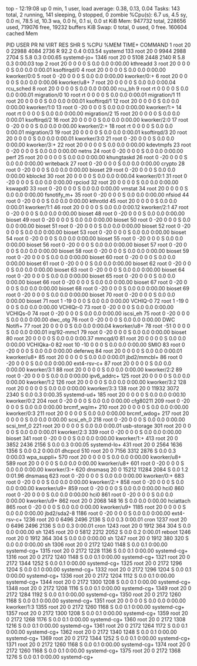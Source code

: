 top - 12:19:08 up 0 min,  1 user,  load average: 0.38, 0.13, 0.04
Tasks: 143 total,   2 running, 141 sleeping,   0 stopped,   0 zombie
%Cpu(s):  6.7 us,  4.5 sy,  0.0 ni, 78.5 id, 10.3 wa,  0.0 hi,  0.1 si,  0.0 st
KiB Mem:    947732 total,   228656 used,   719076 free,    19232 buffers
KiB Swap:        0 total,        0 used,        0 free.   160604 cached Mem

  PID USER      PR  NI    VIRT    RES    SHR S  %CPU %MEM     TIME+ COMMAND
    1 root      20   0   22988   4084   2736 R  92.2  0.4   0:03.54 systemd
  133 root      20   0    9944   2988   2704 S   5.8  0.3   0:00.65 systemd-jo+
 1346 root      20   0    5108   2448   2140 R   5.8  0.3   0:00.03 top
    2 root      20   0       0      0      0 S   0.0  0.0   0:00.00 kthreadd
    3 root      20   0       0      0      0 S   0.0  0.0   0:00.01 ksoftirqd/0
    4 root      20   0       0      0      0 S   0.0  0.0   0:00.00 kworker/0:0
    5 root       0 -20       0      0      0 S   0.0  0.0   0:00.00 kworker/0:+
    6 root      20   0       0      0      0 S   0.0  0.0   0:00.06 kworker/u8+
    7 root      20   0       0      0      0 S   0.0  0.0   0:00.04 rcu_sched
    8 root      20   0       0      0      0 S   0.0  0.0   0:00.00 rcu_bh
    9 root      rt   0       0      0      0 S   0.0  0.0   0:00.01 migration/0
   10 root      rt   0       0      0      0 S   0.0  0.0   0:00.01 migration/1
   11 root      20   0       0      0      0 S   0.0  0.0   0:00.01 ksoftirqd/1
   12 root      20   0       0      0      0 S   0.0  0.0   0:00.00 kworker/1:0
   13 root       0 -20       0      0      0 S   0.0  0.0   0:00.00 kworker/1:+
   14 root      rt   0       0      0      0 S   0.0  0.0   0:00.00 migration/2
   15 root      20   0       0      0      0 S   0.0  0.0   0:00.01 ksoftirqd/2
   16 root      20   0       0      0      0 S   0.0  0.0   0:00.00 kworker/2:0
   17 root       0 -20       0      0      0 S   0.0  0.0   0:00.00 kworker/2:+
   18 root      rt   0       0      0      0 S   0.0  0.0   0:00.01 migration/3
   19 root      20   0       0      0      0 S   0.0  0.0   0:00.01 ksoftirqd/3
   20 root      20   0       0      0      0 S   0.0  0.0   0:00.01 kworker/3:0
   21 root       0 -20       0      0      0 S   0.0  0.0   0:00.00 kworker/3:+
   22 root      20   0       0      0      0 S   0.0  0.0   0:00.00 kdevtmpfs
   23 root       0 -20       0      0      0 S   0.0  0.0   0:00.00 netns
   24 root       0 -20       0      0      0 S   0.0  0.0   0:00.00 perf
   25 root      20   0       0      0      0 S   0.0  0.0   0:00.00 khungtaskd
   26 root       0 -20       0      0      0 S   0.0  0.0   0:00.00 writeback
   27 root       0 -20       0      0      0 S   0.0  0.0   0:00.00 crypto
   28 root       0 -20       0      0      0 S   0.0  0.0   0:00.00 bioset
   29 root       0 -20       0      0      0 S   0.0  0.0   0:00.00 kblockd
   30 root      20   0       0      0      0 S   0.0  0.0   0:00.04 kworker/0:1
   31 root       0 -20       0      0      0 S   0.0  0.0   0:00.00 rpciod
   32 root      20   0       0      0      0 S   0.0  0.0   0:00.00 kswapd0
   33 root       0 -20       0      0      0 S   0.0  0.0   0:00.00 vmstat
   34 root      20   0       0      0      0 S   0.0  0.0   0:00.00 fsnotify_m+
   35 root       0 -20       0      0      0 S   0.0  0.0   0:00.00 nfsiod
   44 root       0 -20       0      0      0 S   0.0  0.0   0:00.00 kthrotld
   45 root      20   0       0      0      0 S   0.0  0.0   0:00.01 kworker/1:1
   46 root      20   0       0      0      0 S   0.0  0.0   0:00.12 kworker/2:1
   47 root       0 -20       0      0      0 S   0.0  0.0   0:00.00 bioset
   48 root       0 -20       0      0      0 S   0.0  0.0   0:00.00 bioset
   49 root       0 -20       0      0      0 S   0.0  0.0   0:00.00 bioset
   50 root       0 -20       0      0      0 S   0.0  0.0   0:00.00 bioset
   51 root       0 -20       0      0      0 S   0.0  0.0   0:00.00 bioset
   52 root       0 -20       0      0      0 S   0.0  0.0   0:00.00 bioset
   53 root       0 -20       0      0      0 S   0.0  0.0   0:00.00 bioset
   54 root       0 -20       0      0      0 S   0.0  0.0   0:00.00 bioset
   55 root       0 -20       0      0      0 S   0.0  0.0   0:00.00 bioset
   56 root       0 -20       0      0      0 S   0.0  0.0   0:00.00 bioset
   57 root       0 -20       0      0      0 S   0.0  0.0   0:00.00 bioset
   58 root       0 -20       0      0      0 S   0.0  0.0   0:00.00 bioset
   59 root       0 -20       0      0      0 S   0.0  0.0   0:00.00 bioset
   60 root       0 -20       0      0      0 S   0.0  0.0   0:00.00 bioset
   61 root       0 -20       0      0      0 S   0.0  0.0   0:00.00 bioset
   62 root       0 -20       0      0      0 S   0.0  0.0   0:00.00 bioset
   63 root       0 -20       0      0      0 S   0.0  0.0   0:00.00 bioset
   64 root       0 -20       0      0      0 S   0.0  0.0   0:00.00 bioset
   65 root       0 -20       0      0      0 S   0.0  0.0   0:00.00 bioset
   66 root       0 -20       0      0      0 S   0.0  0.0   0:00.00 bioset
   67 root       0 -20       0      0      0 S   0.0  0.0   0:00.00 bioset
   68 root       0 -20       0      0      0 S   0.0  0.0   0:00.00 bioset
   69 root       0 -20       0      0      0 S   0.0  0.0   0:00.00 bioset
   70 root       0 -20       0      0      0 S   0.0  0.0   0:00.00 bioset
   71 root       1 -19       0      0      0 S   0.0  0.0   0:00.00 VCHIQ-0
   72 root       1 -19       0      0      0 S   0.0  0.0   0:00.00 VCHIQr-0
   73 root       0 -20       0      0      0 S   0.0  0.0   0:00.00 VCHIQs-0
   74 root       0 -20       0      0      0 S   0.0  0.0   0:00.00 iscsi_eh
   75 root       0 -20       0      0      0 S   0.0  0.0   0:00.00 dwc_otg
   76 root       0 -20       0      0      0 S   0.0  0.0   0:00.00 DWC Notifi+
   77 root      20   0       0      0      0 S   0.0  0.0   0:00.04 kworker/u8+
   78 root     -51   0       0      0      0 S   0.0  0.0   0:00.01 irq/92-mmc1
   79 root       0 -20       0      0      0 S   0.0  0.0   0:00.00 bioset
   80 root      20   0       0      0      0 S   0.0  0.0   0:00.37 mmcqd/0
   81 root      20   0       0      0      0 S   0.0  0.0   0:00.00 VCHIQka-0
   82 root      10 -10       0      0      0 S   0.0  0.0   0:00.00 SMIO
   83 root       0 -20       0      0      0 S   0.0  0.0   0:00.00 deferwq
   84 root      20   0       0      0      0 S   0.0  0.0   0:00.01 kworker/u8+
   85 root      20   0       0      0      0 S   0.0  0.0   0:00.01 jbd2/mmcbl+
   86 root       0 -20       0      0      0 S   0.0  0.0   0:00.00 ext4-rsv-c+
   87 root      20   0       0      0      0 S   0.0  0.0   0:00.00 kworker/3:1
   88 root      20   0       0      0      0 S   0.0  0.0   0:00.00 kworker/2:2
   89 root       0 -20       0      0      0 S   0.0  0.0   0:00.00 ipv6_addrc+
  125 root      20   0       0      0      0 S   0.0  0.0   0:00.00 kworker/1:2
  126 root      20   0       0      0      0 S   0.0  0.0   0:00.00 kworker/3:2
  128 root      20   0       0      0      0 S   0.0  0.0   0:00.00 kworker/3:3
  138 root      20   0   11932   3072   2340 S   0.0  0.3   0:00.35 systemd-ud+
  185 root      20   0       0      0      0 S   0.0  0.0   0:00.10 kworker/0:2
  204 root       0 -20       0      0      0 S   0.0  0.0   0:00.00 cfg80211
  209 root       0 -20       0      0      0 S   0.0  0.0   0:00.00 brcmf_wq/m+
  210 root      20   0       0      0      0 S   0.0  0.0   0:00.00 kworker/0:3
  211 root      20   0       0      0      0 S   0.0  0.0   0:00.00 brcmf_wdog+
  217 root      20   0       0      0      0 S   0.0  0.0   0:00.00 scsi_eh_0
  218 root       0 -20       0      0      0 S   0.0  0.0   0:00.00 scsi_tmf_0
  221 root      20   0       0      0      0 S   0.0  0.0   0:00.01 usb-storage
  301 root      20   0       0      0      0 S   0.0  0.0   0:00.01 kworker/2:3
  339 root       0 -20       0      0      0 S   0.0  0.0   0:00.00 bioset
  341 root       0 -20       0      0      0 S   0.0  0.0   0:00.00 kworker/1:+
  413 root      20   0    3852   2436   2156 S   0.0  0.3   0:00.05 systemd-lo+
  431 root      20   0    2564   1636   1356 S   0.0  0.2   0:00.01 dhcpcd
  510 root      20   0    7156   3312   2876 S   0.0  0.3   0:00.03 wpa_suppli+
  570 root      20   0       0      0      0 S   0.0  0.0   0:00.00 kworker/u8+
  589 root      20   0       0      0      0 S   0.0  0.0   0:00.00 kworker/u8+
  601 root       0 -20       0      0      0 S   0.0  0.0   0:00.00 kworker/3:+
  620 dnsmasq   20   0   15212  11284   2084 S   0.0  1.2   0:01.96 dnsmasq
  623 root       0 -20       0      0      0 S   0.0  0.0   0:00.00 kworker/0:+
  683 root       0 -20       0      0      0 S   0.0  0.0   0:00.00 kworker/2:+
  858 root       0 -20       0      0      0 S   0.0  0.0   0:00.00 kworker/u9+
  859 root       0 -20       0      0      0 S   0.0  0.0   0:00.00 hci0
  860 root       0 -20       0      0      0 S   0.0  0.0   0:00.00 hci0
  861 root       0 -20       0      0      0 S   0.0  0.0   0:00.00 kworker/u9+
  862 root      20   0    2068    148     16 S   0.0  0.0   0:00.00 hciattach
  865 root       0 -20       0      0      0 S   0.0  0.0   0:00.00 kworker/u9+
 1185 root      20   0       0      0      0 S   0.0  0.0   0:00.00 jbd2/sda2-8
 1186 root       0 -20       0      0      0 S   0.0  0.0   0:00.00 ext4-rsv-c+
 1236 root      20   0    6496   2496   2136 S   0.0  0.3   0:00.01 cron
 1237 root      20   0    6496   2496   2136 S   0.0  0.3   0:00.01 cron
 1243 root      20   0    1912    364    304 S   0.0  0.0   0:00.00 sh
 1245 root      20   0    5812   2212   2052 S   0.0  0.2   0:00.01 reboot
 1246 root      20   0    1912    364    304 S   0.0  0.0   0:00.00 sh
 1247 root      20   0    1912    380    320 S   0.0  0.0   0:00.00 sh
 1306 root      20   0    2172   1240   1148 S   0.0  0.1   0:00.00 systemd-cg+
 1315 root      20   0    2172   1228   1136 S   0.0  0.1   0:00.00 systemd-cg+
 1316 root      20   0    2172   1240   1148 S   0.0  0.1   0:00.00 systemd-cg+
 1321 root      20   0    2172   1344   1252 S   0.0  0.1   0:00.00 systemd-cg+
 1325 root      20   0    2172   1296   1204 S   0.0  0.1   0:00.00 systemd-cg+
 1332 root      20   0    2172   1296   1204 S   0.0  0.1   0:00.00 systemd-cg+
 1336 root      20   0    2172   1204   1112 S   0.0  0.1   0:00.00 systemd-cg+
 1344 root      20   0    2172   1300   1208 S   0.0  0.1   0:00.00 systemd-cg+
 1348 root      20   0    2172   1208   1116 S   0.0  0.1   0:00.00 systemd-cg+
 1349 root      20   0    2172   1284   1192 S   0.0  0.1   0:00.00 systemd-cg+
 1350 root      20   0    2172   1260   1168 S   0.0  0.1   0:00.00 systemd-cg+
 1351 root      20   0       0      0      0 S   0.0  0.0   0:00.00 kworker/1:3
 1355 root      20   0    2172   1260   1168 S   0.0  0.1   0:00.00 systemd-cg+
 1357 root      20   0    2172   1300   1208 S   0.0  0.1   0:00.00 systemd-cg+
 1359 root      20   0    2172   1268   1176 S   0.0  0.1   0:00.00 systemd-cg+
 1360 root      20   0    2172   1308   1216 S   0.0  0.1   0:00.00 systemd-cg+
 1361 root      20   0    2172   1264   1172 S   0.0  0.1   0:00.00 systemd-cg+
 1362 root      20   0    2172   1340   1248 S   0.0  0.1   0:00.00 systemd-cg+
 1369 root      20   0    2172   1344   1252 S   0.0  0.1   0:00.00 systemd-cg+
 1371 root      20   0    2172   1260   1168 S   0.0  0.1   0:00.00 systemd-cg+
 1374 root      20   0    2172   1260   1168 S   0.0  0.1   0:00.00 systemd-cg+
 1375 root      20   0    2172   1368   1276 S   0.0  0.1   0:00.00 systemd-cg+
